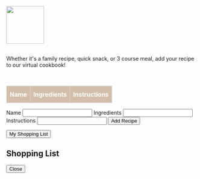 <html>
    <head>
        <link rel="stylesheet" href="index.css">
    </head>

<style>
#blog td, #blog th {
  border: 1px solid #ddd;
  padding: 8px;
}

#blog tr:nth-child(even){background-color: #f2f2f2;}

/* #recipe tr:hover {
  background-color: #DDC89B;
  color: white;
  } */

#blog th {
  padding-top: 12px;
  padding-bottom: 12px;
  text-align: left;
  background-color: #D3BFA9;
  color: white;
}
</style>

<div>
<img src="images/blog_home.png" width="100">
  <section class="team1">
      <br>
      <p>Whether it's a family recipe, quick snack, or 3 course meal, add your recipe to our virtual cookbook!</p>
  </section>
</div>

<br>

<table id="blog">
    <thead>
    <tr>
        <th>Name</th>
        <th>Ingredients</th>
        <th>Instructions</th>
    </tr>
    </thead>
    <tbody id="result">
      </tbody>
  </table>
    <script>
    const resultContainer = document.getElementById("result");         
    const url = "https://ated.duckdns.org/api/add-recipes/";
    const headers = {
      method: 'GET',
      mode: 'cors',
      cache: 'default',
      credentials: 'omit',
      headers: {
        'Content-Type': 'application/json'
      },
    };        
    // Fetch data from the database
    fetch(url, headers)
      .then(response => {
        // If the response is not OK, log the error and display it on the webpage
        if (response.status != 200) {
            const errorMsg = 'Database response error: ' + response.status;
            console.log(errorMsg);
            const tr = document.createElement("tr");
            const td = document.createElement("td");
            td.innerHTML = errorMsg;
            tr.appendChild(td);
            resultContainer.appendChild(tr);
            return;
        }
        // Parse the json and add it to the webpage
        response.json().then(data => {
            console.log(data);         
            for (const row of data) {                     
              // Create new table row and cells for each recipe attribute
              const tr = document.createElement("tr");
              const name = document.createElement("td");
              const ingredients = document.createElement("td");
              const instructions = document.createElement("td");
              // Set the inner HTML of each cell to the corresponding recipe attribute value
              name.innerHTML = row.name;
              ingredients.innerHTML = row.ingredients;
              instructions.innerHTML = row.instructions                     
              // Append each cell to the row
              // Allows the data to be added to the newly made table
              tr.appendChild(name);
              tr.appendChild(ingredients);
              tr.appendChild(instructions);                    
              // Append the row to the container element
              resultContainer.appendChild(tr);
            }
        })
    })
    // If an error occurs, log it to the console and display an error message to the user
    .catch(err => {
      console.error(err);
      const tr = document.createElement("tr");
      const td = document.createElement("td");
      td.innerHTML = err;
      tr.appendChild(td);
      resultContainer.appendChild(tr);
    });
    </script>

<head>
    <title>Add a Recipe</title>
</head>
<body>
    <form id="recipeForm">
        <label for="name">Name</label>
        <input type="text" id="name" name="name">
        <label for="ingredients">Ingredients</label>
        <input type="text" id="ingredients" name="ingredients">
        <label for="instructions">Instructions</label>
        <input type="text" id="instructions" name="instructions">
        <button type="submit">Add Recipe</button>
    </form>
    <script>
         // Add an event listener to the form to submit recipe data
        const form = document.getElementById('recipeForm');
        form.addEventListener('submit', async function(event) {
            event.preventDefault();           
            // Retrieve the input values from the form
            const name = document.getElementById('name').value;
            const ingredients = document.getElementById('ingredients').value;
            const instructions = document.getElementById('instructions').value;           
            try {
                // Use the Fetch API to submit recipe data to the server
                const response = await fetch('https://ated.duckdns.org/api/add-recipes/create', {
                    method: 'POST',
                    headers: {
                        'Content-Type': 'application/json'
                    },
                    // Use JSON.stringify to convert the input values into a JSON string that can be sent to the server as the request body
                    body: JSON.stringify({
                        name: name,
                        ingredients: ingredients,                    
                        instructions: instructions
                    })
                });
                // Check if the response from the server is ok
                if (!response.ok) {
                    throw new Error('Network response was not ok');
                }
                // Display a success message to the user
                alert("Recipe has been added successfully!");
            } catch (error) {
                // If an error occurs, log it to the console and display an error message to the user
                console.error('Error:', error);
                alert("Please enter all fields or check if the added recipe is a duplicate.")
            }
        });
    </script>
</body>


<!-- Shopping List Button -->
<button class="open-button" onclick="openForm()">My Shopping List</button>

<div class="chat-popup" id="myForm">
  <form action="/action_page.php" class="form-container">
    <h2>Shopping List</h2>
    <!-- shopping list -->
    <button type="button" class="btn cancel" onclick="closeForm()">Close</button>
  </form>
</div>

<script>
function openForm() {
  document.getElementById("myForm").style.display = "block";
}
function closeForm() {
  document.getElementById("myForm").style.display = "none";
}
</script>


</html>